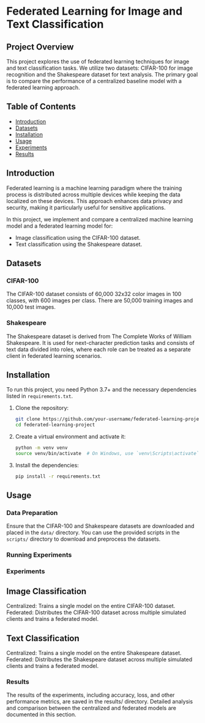 # Federated Learning for Image and Text Classification

## Project Overview

This project explores the use of federated learning techniques for image and text classification tasks. We utilize two datasets: CIFAR-100 for image recognition and the Shakespeare dataset for text analysis. The primary goal is to compare the performance of a centralized baseline model with a federated learning approach.

## Table of Contents

- [Introduction](#introduction)
- [Datasets](#datasets)
- [Installation](#installation)
- [Usage](#usage)
- [Experiments](#experiments)
- [Results](#results)

## Introduction

Federated learning is a machine learning paradigm where the training process is distributed across multiple devices while keeping the data localized on these devices. This approach enhances data privacy and security, making it particularly useful for sensitive applications.

In this project, we implement and compare a centralized machine learning model and a federated learning model for:
- Image classification using the CIFAR-100 dataset.
- Text classification using the Shakespeare dataset.

## Datasets

### CIFAR-100
The CIFAR-100 dataset consists of 60,000 32x32 color images in 100 classes, with 600 images per class. There are 50,000 training images and 10,000 test images.

### Shakespeare
The Shakespeare dataset is derived from The Complete Works of William Shakespeare. It is used for next-character prediction tasks and consists of text data divided into roles, where each role can be treated as a separate client in federated learning scenarios.


## Installation

To run this project, you need Python 3.7+ and the necessary dependencies listed in `requirements.txt`.

1. Clone the repository:
    ```bash
    git clone https://github.com/your-username/federated-learning-project.git
    cd federated-learning-project
    ```

2. Create a virtual environment and activate it:
    ```bash
    python -m venv venv
    source venv/bin/activate  # On Windows, use `venv\Scripts\activate`
    ```

3. Install the dependencies:
    ```bash
    pip install -r requirements.txt
    ```

## Usage

### Data Preparation

Ensure that the CIFAR-100 and Shakespeare datasets are downloaded and placed in the `data/` directory. You can use the provided scripts in the `scripts/` directory to download and preprocess the datasets.

### Running Experiments

### Experiments

## Image Classification
Centralized: Trains a single model on the entire CIFAR-100 dataset.
Federated: Distributes the CIFAR-100 dataset across multiple simulated clients and trains a federated model.
## Text Classification
Centralized: Trains a single model on the entire Shakespeare dataset.
Federated: Distributes the Shakespeare dataset across multiple simulated clients and trains a federated model.

### Results

The results of the experiments, including accuracy, loss, and other performance metrics, are saved in the results/ directory. Detailed analysis and comparison between the centralized and federated models are documented in this section.
